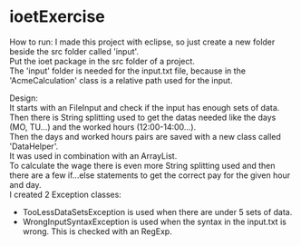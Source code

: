 # ioetExercise

How to run:
I made this project with eclipse, so just create a new folder beside the src folder called 'input'.  
Put the ioet package in the src folder of a project.  
The 'input' folder is needed for the input.txt file, because in the 'AcmeCalculation' class is a relative path used for the input.  

Design:  
It starts with an FileInput and check if the input has enough sets of data.  
Then there is String splitting used to get the datas needed like the days (MO, TU...) and the worked hours (12:00-14:00...).  
Then the days and worked hours pairs are saved with a new class called 'DataHelper'.  
It was used in combination with an ArrayList.  
To calculate the wage there is even more String splitting used and then there are a few if...else statements to get the correct pay for the given hour and day.  
I created 2 Exception classes:
- TooLessDataSetsException is used when there are under 5 sets of data.
- WrongInputSyntaxException is used when the syntax in the input.txt is wrong. This is checked with an RegExp.
